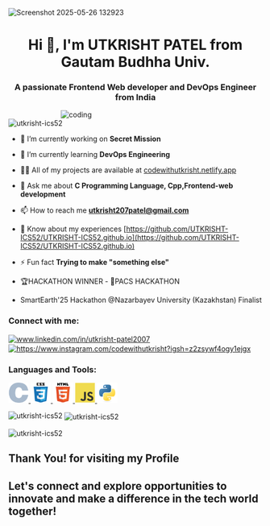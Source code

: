 ![Screenshot 2025-05-26 132923](https://github.com/user-attachments/assets/7b75e2a6-999d-4de3-95c1-a177db1b05b8)





<h1 align="center">Hi 👋, I'm UTKRISHT PATEL from Gautam Budhha Univ.</h1>
<h3 align="center">A passionate Frontend Web developer and DevOps Engineer from India </h3>
<img align="right" alt="coding" width="400" src="https://media1.giphy.com/media/RbDKaczqWovIugyJmW/giphy.gif">

<p align="left"> <img src="https://komarev.com/ghpvc/?username=utkrisht-ics52&label=Profile%20views&color=0e75b6&style=flat" alt="utkrisht-ics52" /> </p>

- 🔭 I’m currently working on **Secret Mission**

- 🌱 I’m currently learning **DevOps Engineering**

- 👨‍💻 All of my projects are available at [codewithutkrisht.netlify.app](codewithutkrisht.netlify.app)

- 💬 Ask me about **C Programming Language, Cpp,Frontend-web development**

- 📫 How to reach me **utkrisht207patel@gmail.com**

- 📄 Know about my experiences [https://github.com/UTKRISHT-ICS52/UTKRISHT-ICS52.github.io](https://github.com/UTKRISHT-ICS52/UTKRISHT-ICS52.github.io)
  

- ⚡ Fun fact **Trying to make "something else"**
-   🏆HACKATHON WINNER - 🥇PACS HACKATHON
-   SmartEarth'25 Hackathon @Nazarbayev University (Kazakhstan) Finalist

<h3 align="left">Connect with me:</h3>
<p align="left">
<a href="https://linkedin.com/in/http://www.linkedin.com/in/utkrisht-patel2007" target="blank"><img align="center" src="https://raw.githubusercontent.com/rahuldkjain/github-profile-readme-generator/master/src/images/icons/Social/linked-in-alt.svg" alt="www.linkedin.com/in/utkrisht-patel2007" height="30" width="40" /></a>
<a href="https://instagram.com/https://www.instagram.com/codewithutkrisht?igsh=z2zsywf4ogy1ejgx" target="blank"><img align="center" src="https://raw.githubusercontent.com/rahuldkjain/github-profile-readme-generator/master/src/images/icons/Social/instagram.svg" alt="https://www.instagram.com/codewithutkrisht?igsh=z2zsywf4ogy1ejgx" height="30" width="40" /></a>
</p>

<h3 align="left">Languages and Tools:</h3>
<p align="left"> <a href="https://www.cprogramming.com/" target="_blank" rel="noreferrer"> <img src="https://raw.githubusercontent.com/devicons/devicon/master/icons/c/c-original.svg" alt="c" width="40" height="40"/> </a> <a href="https://www.w3schools.com/css/" target="_blank" rel="noreferrer"> <img src="https://raw.githubusercontent.com/devicons/devicon/master/icons/css3/css3-original-wordmark.svg" alt="css3" width="40" height="40"/> </a> <a href="https://www.w3.org/html/" target="_blank" rel="noreferrer"> <img src="https://raw.githubusercontent.com/devicons/devicon/master/icons/html5/html5-original-wordmark.svg" alt="html5" width="40" height="40"/> </a> <a href="https://developer.mozilla.org/en-US/docs/Web/JavaScript" target="_blank" rel="noreferrer"> <img src="https://raw.githubusercontent.com/devicons/devicon/master/icons/javascript/javascript-original.svg" alt="javascript" width="40" height="40"/> </a> <a href="https://www.python.org" target="_blank" rel="noreferrer"> <img src="https://raw.githubusercontent.com/devicons/devicon/master/icons/python/python-original.svg" alt="python" width="40" height="40"/> </a> </p>

<p><img align="left" src="https://github-readme-stats.vercel.app/api/top-langs?username=utkrisht-ics52&show_icons=true&locale=en&layout=compact" alt="utkrisht-ics52" /></p>

<p>&nbsp;<img align="center" src="https://github-readme-stats.vercel.app/api?username=utkrisht-ics52&show_icons=true&locale=en" alt="utkrisht-ics52" /></p>

<p><img align="center" src="https://github-readme-streak-stats.herokuapp.com/?user=utkrisht-ics52&" alt="utkrisht-ics52" /></p>
<h2> Thank You! for visiting my Profile </h2>
<h2> Let's connect and explore opportunities to innovate and make a difference in the tech world together!</h2>
